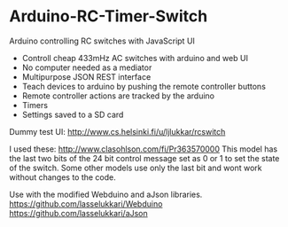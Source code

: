 Arduino-RC-Timer-Switch
=========

Arduino controlling RC switches with JavaScript UI<br />

- Controll cheap 433mHz AC switches with arduino and web UI<br />
- No computer needed as a mediator<br />
- Multipurpose JSON REST interface<br />
- Teach devices to arduino by pushing the remote controller buttons<br />
- Remote controller actions are tracked by the arduino<br />
- Timers<br />
- Settings saved to a SD card

Dummy test UI: http://www.cs.helsinki.fi/u/ljlukkar/rcswitch

I used these: http://www.clasohlson.com/fi/Pr363570000
This model has the last two bits of the 24 bit control message set as 0 or 1 to set the state of the switch. Some other models use only the last bit and wont work without changes to the code.

Use with the modified Webduino and aJson libraries.<br />
https://github.com/lasselukkari/Webduino<br />
https://github.com/lasselukkari/aJson
